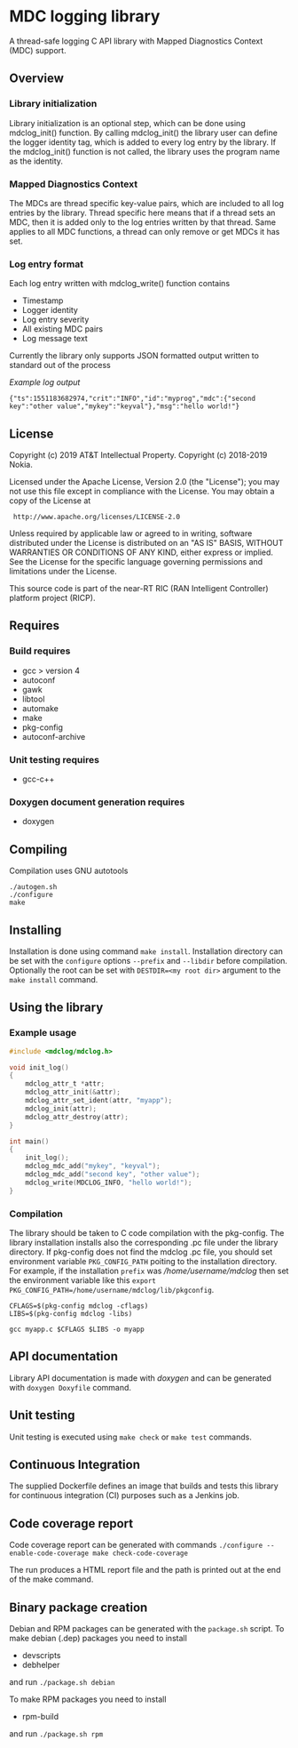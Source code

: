 MDC logging library
===================

A thread-safe logging C API library with Mapped Diagnostics Context (MDC) support.

Overview
--------

### Library initialization

Library initialization is an optional step, which can be done using mdclog_init() function.
By calling mdclog_init() the library user can define the logger identity tag, which is added to every log entry by
the library. If the mdclog_init() function is not called, the library uses the program name as the identity.

### Mapped Diagnostics Context

The MDCs are thread specific key-value pairs, which are included to all log entries by the library.
Thread specific here means that if a thread sets an MDC, then it is added only to the log entries
written by that thread. Same applies to all MDC functions, a thread can only remove or get MDCs
it has set.

### Log entry format

Each log entry written with mdclog_write() function contains

 * Timestamp
 * Logger identity
 * Log entry severity
 * All existing MDC pairs
 * Log message text

Currently the library only supports JSON formatted output written to standard out of the process

*Example log output*

`{"ts":1551183682974,"crit":"INFO","id":"myprog","mdc":{"second key":"other value","mykey":"keyval"},"msg":"hello world!"}`


License
-------
 Copyright (c) 2019 AT&T Intellectual Property.
 Copyright (c) 2018-2019 Nokia.

 Licensed under the Apache License, Version 2.0 (the "License");
 you may not use this file except in compliance with the License.
 You may obtain a copy of the License at

     http://www.apache.org/licenses/LICENSE-2.0

 Unless required by applicable law or agreed to in writing, software
 distributed under the License is distributed on an "AS IS" BASIS,
 WITHOUT WARRANTIES OR CONDITIONS OF ANY KIND, either express or implied.
 See the License for the specific language governing permissions and
 limitations under the License.

 This source code is part of the near-RT RIC (RAN Intelligent Controller)
 platform project (RICP).


Requires
--------

### Build requires
* gcc > version 4
* autoconf
* gawk
* libtool
* automake
* make
* pkg-config
* autoconf-archive

### Unit testing requires
* gcc-c++

### Doxygen document generation requires
* doxygen

Compiling
---------

Compilation uses GNU autotools

```
./autogen.sh
./configure
make
```

Installing
----------

Installation is done using command `make install`.
Installation directory can be set with the `configure` options `--prefix` and `--libdir` before compilation.
Optionally the root can be set with `DESTDIR=<my root dir>` argument to the `make install` command.

Using the library
-----------------

### Example usage

```c
#include <mdclog/mdclog.h>

void init_log()
{
    mdclog_attr_t *attr;
    mdclog_attr_init(&attr);
    mdclog_attr_set_ident(attr, "myapp");
    mdclog_init(attr);
    mdclog_attr_destroy(attr);
}

int main()
{
    init_log();
    mdclog_mdc_add("mykey", "keyval");
    mdclog_mdc_add("second key", "other value");
    mdclog_write(MDCLOG_INFO, "hello world!");
}
```

### Compilation
The library should be taken to C code compilation with the pkg-config. The library installation installs also the corresponding
.pc file under the library directory. If pkg-config does not find the mdclog .pc file, you should set environment
variable `PKG_CONFIG_PATH` poiting to the installation directory. For example, if the installation `prefix` was */home/username/mdclog* then
set the environment variable like this `export PKG_CONFIG_PATH=/home/username/mdclog/lib/pkgconfig`.

```
CFLAGS=$(pkg-config mdclog -cflags)
LIBS=$(pkg-config mdclog -libs)

gcc myapp.c $CFLAGS $LIBS -o myapp
```

API documentation
-----------------

Library API documentation is made with *doxygen* and can be generated with `doxygen Doxyfile` command.


Unit testing
------------

Unit testing is executed using `make check` or `make test` commands.


Continuous Integration
----------------------

The supplied Dockerfile defines an image that builds and tests this library
for continuous integration (CI) purposes such as a Jenkins job.


Code coverage report
--------------------

Code coverage report can be generated with commands
`
./configure --enable-code-coverage
make check-code-coverage
`

The run produces a HTML report file and the path is printed out at the end of the make command.

Binary package creation
-----------------------

Debian and RPM packages can be generated with the `package.sh` script.
To make debian (.dep) packages you need to install
 * devscripts
 * debhelper

and run `./package.sh debian`

To make RPM packages you need to install
 * rpm-build

and run `./package.sh rpm`

